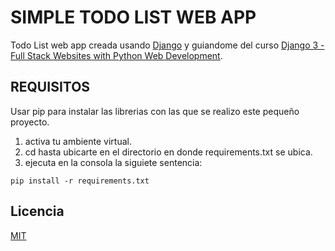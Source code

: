 # SIMPLE TODO LIST WEB APP

Todo List web app creada usando [Django](https://www.djangoproject.com/) y guiandome del curso [Django 3 - Full Stack Websites with Python Web Development](https://zappycode.com/courses/django-3-make-websites-with-python-tutorial-beginner-learn-bootstrap).

## REQUISITOS

Usar pip para instalar las librerias con las que se realizo este pequeño proyecto.

1. activa tu ambiente virtual.
2. cd hasta ubicarte en el directorio en donde requirements.txt se ubica.
3. ejecuta en la consola la siguiete sentencia:

```
pip install -r requirements.txt
```

## Licencia

[MIT](https://choosealicense.com/licenses/mit/)
